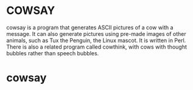 COWSAY
======

cowsay is a program that generates ASCII pictures of a cow with a message. It can also generate pictures using pre-made images of other animals, such as Tux the Penguin, the Linux mascot. It is written in Perl. There is also a related program called cowthink, with cows with thought bubbles rather than speech bubbles.
# cowsay
